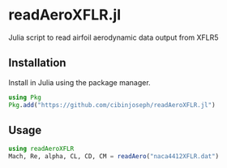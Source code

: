 # readAeroXFLR.jl
Julia script to read airfoil aerodynamic data output from XFLR5

## Installation
Install in Julia using the package manager.
```julia
using Pkg
Pkg.add("https://github.com/cibinjoseph/readAeroXFLR.jl")
```

## Usage
```julia
using readAeroXFLR
Mach, Re, alpha, CL, CD, CM = readAero("naca4412XFLR.dat")
```
